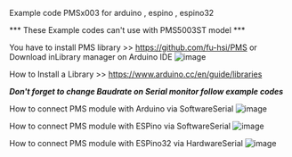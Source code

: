 
Example code PMSx003 for arduino , espino , espino32

*** These Example codes can't use with PMS5003ST model ***

You have to install PMS library >> https://github.com/fu-hsi/PMS
or Download inLibrary manager on Arduino IDE
![image](https://user-images.githubusercontent.com/8803501/74524662-1404e880-4f52-11ea-9a4b-78894a53a82b.png)

How to Install a Library >> https://www.arduino.cc/en/guide/libraries

***Don't forget to change Baudrate on Serial monitor follow example codes***

How to connect PMS module with Arduino via SoftwareSerial
![image](https://user-images.githubusercontent.com/8803501/74515357-ff6c2480-4f40-11ea-8fa9-f88dfe9bcbc8.png)


How to connect PMS module with ESPino via SoftwareSerial
![image](https://user-images.githubusercontent.com/8803501/74515426-1f034d00-4f41-11ea-8679-b245ad96600a.png)

How to connect PMS module with ESPino32 via HardwareSerial
![image](https://user-images.githubusercontent.com/8803501/74515527-51ad4580-4f41-11ea-8885-f0becf5a9fe7.png)
